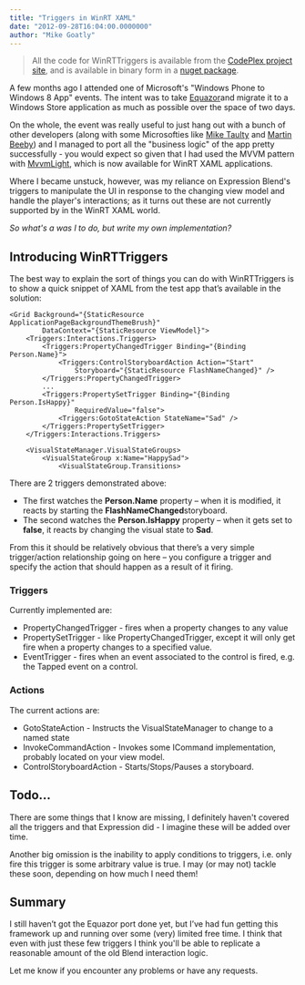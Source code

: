```yaml
---
title: "Triggers in WinRT XAML"
date: "2012-09-28T16:04:00.0000000"
author: "Mike Goatly"
---
```


> All the code for WinRTTriggers is available from the [CodePlex project site](https://winrttriggers.codeplex.com/)\, and is available in binary form in a [nuget package](https://nuget.org/packages/WinRTTriggers)\.
> 
> 

A few months ago I attended one of Microsoft's "Windows Phone to Windows 8 App" events\. The intent was to take [Equazor](http://www.goatly.net/equazor)and migrate it to a Windows Store application as much as possible over the space of two days\.

On the whole\, the event was really useful to just hang out with a bunch of other developers \(along with some Microsofties like [Mike Taulty](http://mtaulty.com/) and [Martin Beeby](http://blogs.msdn.com/b/thebeebs/)\) and I managed to port all the "business logic" of the app pretty successfully \- you would expect so given that I had used the MVVM pattern with [MvvmLight](http://mvvmlight.codeplex.com/)\, which is now available for WinRT XAML applications\.

Where I became unstuck\, however\, was my reliance on Expression Blend's triggers to manipulate the UI in response to the changing view model and handle the player's interactions; as it turns out these are not currently supported by in the WinRT XAML world\.

*So what's a was I to do\, but write my own implementation?*

## Introducing WinRTTriggers

The best way to explain the sort of things you can do with WinRTTriggers is to show a quick snippet of XAML from the test app that’s available in the solution:

```
<Grid Background="{StaticResource ApplicationPageBackgroundThemeBrush}" 
        DataContext="{StaticResource ViewModel}">
    <Triggers:Interactions.Triggers>
        <Triggers:PropertyChangedTrigger Binding="{Binding Person.Name}">
            <Triggers:ControlStoryboardAction Action="Start" 
                Storyboard="{StaticResource FlashNameChanged}" />
        </Triggers:PropertyChangedTrigger>
        ...
        <Triggers:PropertySetTrigger Binding="{Binding Person.IsHappy}" 
                RequiredValue="false">
            <Triggers:GotoStateAction StateName="Sad" />
        </Triggers:PropertySetTrigger>
    </Triggers:Interactions.Triggers>

    <VisualStateManager.VisualStateGroups>
        <VisualStateGroup x:Name="HappySad">
            <VisualStateGroup.Transitions>
```
There are 2 triggers demonstrated above:

- The first watches the **Person\.Name** property – when it is modified\, it reacts by starting the **FlashNameChanged**storyboard\.
- The second watches the **Person\.IsHappy** property – when it gets set to **false**\, it reacts by changing the visual state to **Sad**\.

From this it should be relatively obvious that there’s a very simple trigger/action relationship going on here – you configure a trigger and specify the action that should happen as a result of it firing\.

### Triggers

Currently implemented are:

- PropertyChangedTrigger \- fires when a property changes to any value
- PropertySetTrigger \- like PropertyChangedTrigger\, except it will only get fire when a property changes to a specified value\.
- EventTrigger \- fires when an event associated to the control is fired\, e\.g\. the Tapped event on a control\. 

### Actions

The current actions are:

- GotoStateAction \- Instructs the VisualStateManager to change to a named state
- InvokeCommandAction \- Invokes some ICommand implementation\, probably located on your view model\.
- ControlStoryboardAction \- Starts/Stops/Pauses a storyboard\.

## Todo…

There are some things that I know are missing\, I definitely haven't covered all the triggers and that Expression did \- I imagine these will be added over time\.

Another big omission is the inability to apply conditions to triggers\, i\.e\. only fire this trigger is some arbitrary value is true\. I may \(or may not\) tackle these soon\, depending on how much I need them\!

## Summary

I still haven’t got the Equazor port done yet\, but I’ve had fun getting this framework up and running over some \(very\) limited free time\. I think that even with just these few triggers I think you'll be able to replicate a reasonable amount of the old Blend interaction logic\.

Let me know if you encounter any problems or have any requests\.

